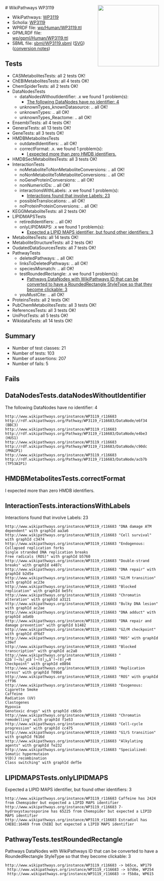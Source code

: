 <img style="float: right; width: 200px" src="../logo.png" />
# WikiPathways WP3119

* WikiPathways: [WP3119](https://identifiers.org/wikipathways:WP3119)
* Scholia: [WP3119](https://scholia.toolforge.org/wikipathways/WP3119)
* WPRDF file: [wp/Human/WP3119.ttl](../wp/Human/WP3119.ttl)
* GPMLRDF file: [wp/gpml/Human/WP3119.ttl](../wp/gpml/Human/WP3119.ttl)
* SBML file: [sbml/WP3119.sbml](../sbml/WP3119.sbml) ([SVG](../sbml/WP3119.svg)) ([conversion notes](../sbml/WP3119.txt))

## Tests
* CASMetabolitesTests: all 2 tests OK!
* ChEBIMetabolitesTests: all 4 tests OK!
* ChemSpiderTests: all 2 tests OK!
* DataNodesTests
    * dataNodesWithoutIdentifier: .x we found 1 problem(s):
        * [The following DataNodes have no identifier: 4](#d2d32fa3)
    * unknownTypes_knownDatasource: .. all OK!
    * unknownTypes: .. all OK!
    * unknownTypes_Reactome: .. all OK!
* EnsemblTests: all 4 tests OK!
* GeneralTests: all 13 tests OK!
* GeneTests: all 3 tests OK!
* HMDBMetabolitesTests
    * outdatedIdentifiers: .. all OK!
    * correctFormat: .x. we found 1 problem(s):
        * [I expected more than zero HMDB identifiers.](#ad154c1e)
* HMDBSecMetabolitesTests: all 3 tests OK!
* InteractionTests
    * noMetaboliteToNonMetaboliteConversions: .. all OK!
    * noNonMetaboliteToMetaboliteConversions: .. all OK!
    * noGeneProteinConversions: .. all OK!
    * nonNumericIDs: .. all OK!
    * interactionsWithLabels: .x we found 1 problem(s):
        * [Interactions found that involve Labels: 23](#fe97a8da)
    * possibleTranslocations: .. all OK!
    * noProteinProteinConversions: .. all OK!
* KEGGMetaboliteTests: all 2 tests OK!
* LIPIDMAPSTests
    * retiredIdentifiers: .. all OK!
    * onlyLIPIDMAPS: .x we found 1 problem(s):
        * [Expected a LIPID MAPS identifier, but found other identifiers: 3](#48cc60ba)
* MetabolitesTests: all 14 tests OK!
* MetaboliteStructureTests: all 2 tests OK!
* OudatedDataSourcesTests: all 7 tests OK!
* PathwayTests
    * deletedPathways: .. all OK!
    * linksToDeletedPathways: .. all OK!
    * speciesMismatch: .. all OK!
    * testRoundedRectangle: .x we found 1 problem(s):
        * [Pathways DataNodes with WikiPathways ID that can be converted to have a RoundedRectangle StyleType so that they become clickable: 3](#9fbad3cd)
    * youMustCite: .. all OK!
* ProteinsTests: all 2 tests OK!
* PubChemMetabolitesTests: all 3 tests OK!
* ReferencesTests: all 3 tests OK!
* UniProtTests: all 5 tests OK!
* WikidataTests: all 14 tests OK!


## Summary

* Number of test classes: 21
* Number of tests: 103
* Number of assertions: 207
* Number of fails: 5

## Fails

<a name="d2d32fa3" />

## DataNodesTests.dataNodesWithoutIdentifier

The following DataNodes have no identifier: 4
```
http://www.wikipathways.org/instance/WP3119_r116683 http://rdf.wikipathways.org/Pathway/WP3119_r116683/DataNode/e6f34 (BBC3)
http://www.wikipathways.org/instance/WP3119_r116683 http://rdf.wikipathways.org/Pathway/WP3119_r116683/DataNode/e4be3 (HUS1)
http://www.wikipathways.org/instance/WP3119_r116683 http://rdf.wikipathways.org/Pathway/WP3119_r116683/DataNode/c90dc (PMAIP1)
http://www.wikipathways.org/instance/WP3119_r116683 http://rdf.wikipathways.org/Pathway/WP3119_r116683/DataNode/acb7b (TP53AIP1)
```

<a name="ad154c1e" />

## HMDBMetabolitesTests.correctFormat

I expected more than zero HMDB identifiers.
<a name="fe97a8da" />

## InteractionTests.interactionsWithLabels

Interactions found that involve Labels: 23
```
http://www.wikipathways.org/instance/WP3119_r116683 "DNA damage ATM dependent" with graphId aa3a6
http://www.wikipathways.org/instance/WP3119_r116683 "Cell survival" with graphId c3474
http://www.wikipathways.org/instance/WP3119_r116683 "Endogenous:
Collapsed replication forks
Single stranded DNA replication breaks
Free radicals (ROS)" with graphId b5760
http://www.wikipathways.org/instance/WP3119_r116683 "Double-strand breaks" with graphId e487c
http://www.wikipathways.org/instance/WP3119_r116683 "DNA repair" with graphId b2d5e
http://www.wikipathways.org/instance/WP3119_r116683 "G2/M transition" with graphId ac23e
http://www.wikipathways.org/instance/WP3119_r116683 "Blocked replication" with graphId be5fc
http://www.wikipathways.org/instance/WP3119_r116683 "Chromatin alteration" with graphId a3121
http://www.wikipathways.org/instance/WP3119_r116683 "Bulky DNA lesion" with graphId ac2ae
http://www.wikipathways.org/instance/WP3119_r116683 "DNA adduct" with graphId ada6b
http://www.wikipathways.org/instance/WP3119_r116683 "DNA repair and 
damage prevention" with graphId b1482
http://www.wikipathways.org/instance/WP3119_r116683 "G2/M checkpoint" with graphId df6d7
http://www.wikipathways.org/instance/WP3119_r116683 "ROS" with graphId c39ef
http://www.wikipathways.org/instance/WP3119_r116683 "Blocked transcription" with graphId ac2a8
http://www.wikipathways.org/instance/WP3119_r116683 "
G2âˆڑأ‰آ¬آ¢âˆڑأ‡آ¬أ„âˆڑأ‡آ¬أ¬M
Checkpoint" with graphId e8894
http://www.wikipathways.org/instance/WP3119_r116683 "Replication stress" with graphId f09b8
http://www.wikipathways.org/instance/WP3119_r116683 "ROS" with graphId cff96
http://www.wikipathways.org/instance/WP3119_r116683 "Exogenous:
Cigarette Smoke
Caffeine
Radiation (UV)
Clastogenes
Hypoxia
Genotoxic drugs" with graphId c66cb
http://www.wikipathways.org/instance/WP3119_r116683 "Chromatin
remodelling" with graphId f1e53
http://www.wikipathways.org/instance/WP3119_r116683 "Cell-cycle progression" with graphId cc475
http://www.wikipathways.org/instance/WP3119_r116683 "G1/S transition" with graphId f616d
http://www.wikipathways.org/instance/WP3119_r116683 "Alkylating agents" with graphId fe232
http://www.wikipathways.org/instance/WP3119_r116683 "Specialized:
Somatic hypermutaion
V(D)J recombination
Class switching" with graphId def5e
```

<a name="48cc60ba" />

## LIPIDMAPSTests.onlyLIPIDMAPS

Expected a LIPID MAPS identifier, but found other identifiers: 3
```
http://www.wikipathways.org/instance/WP3119_r116683 Caffeine has 2424 from Chemspider but expected a LIPID MAPS identifier
http://www.wikipathways.org/instance/WP3119_r116683 7-hydroxystaurosporine has 65225 from Chemspider but expected a LIPID MAPS identifier
http://www.wikipathways.org/instance/WP3119_r116683 Estradiol has CHEBI:16469 from ChEBI but expected a LIPID MAPS identifier
```

<a name="9fbad3cd" />

## PathwayTests.testRoundedRectangle

Pathways DataNodes with WikiPathways ID that can be converted to have a RoundedRectangle StyleType so that they become clickable: 3
```
http://www.wikipathways.org/instance/WP3119_r116683 -> b65ce, WP179
 http://www.wikipathways.org/instance/WP3119_r116683 -> b7d6e, WP254
 http://www.wikipathways.org/instance/WP3119_r116683 -> f5b8a, WP615
 ```

